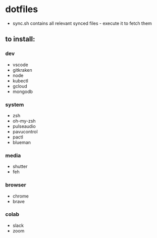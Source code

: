 # dotfiles

* sync.sh contains all relevant synced files - execute it to fetch them

## to install:

### dev
* vscode
* gitkraken
* node
* kubectl
* gcloud
* mongodb

### system
* zsh
* oh-my-zsh
* pulseaudio
* pavucontrol
* pactl
* blueman

### media
* shutter
* feh

### browser
* chrome
* brave

### colab
* slack
* zoom

